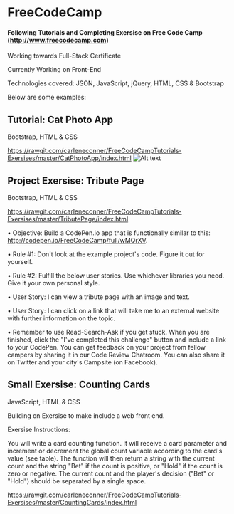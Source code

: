 # FreeCodeCamp
#### Following Tutorials and Completing Exersise on Free Code Camp (http://www.freecodecamp.com)

Working towards Full-Stack Certificate

Currently Working on Front-End

Technologies covered: JSON, JavaScript, jQuery, HTML, CSS & Bootstrap

Below are some examples:

## Tutorial: Cat Photo App
Bootstrap, HTML & CSS

https://rawgit.com/carleneconner/FreeCodeCampTutorials-Exersises/master/CatPhotoApp/index.html
![Alt text](http://i.imgur.com/jOc1JF1.png?raw=true "Optional Title")

## Project Exersise: Tribute Page

Bootstrap, HTML & CSS

https://rawgit.com/carleneconner/FreeCodeCampTutorials-Exersises/master/TributePage/index.html

•	Objective: Build a CodePen.io app that is functionally similar to this: http://codepen.io/FreeCodeCamp/full/wMQrXV. 

•	Rule #1: Don't look at the example project's code. Figure it out for yourself. 

•	Rule #2: Fulfill the below user stories. Use whichever libraries you need. Give it your own personal style. 

•	User Story: I can view a tribute page with an image and text. 

•	User Story: I can click on a link that will take me to an external website with further information on the topic. 

•	Remember to use Read-Search-Ask if you get stuck. When you are finished, click the "I've completed this challenge" 
button and include a link to your CodePen. You can get feedback on your project from fellow campers by sharing it in 
our Code Review Chatroom. You can also share it on Twitter and your city's Campsite (on Facebook).

## Small Exersise: Counting Cards

JavaScript, HTML & CSS

Building on Exersise to make include a web front end.

Exersise Instructions:

You will write a card counting function. It will receive a card parameter and increment or decrement the global count 
variable according to the card's value (see table). The function will then return a string with the current count and 
the string "Bet" if the count is positive, or "Hold" if the count is zero or negative. The current count and the 
player's decision ("Bet" or "Hold") should be separated by a single space.

https://rawgit.com/carleneconner/FreeCodeCampTutorials-Exersises/master/CountingCards/index.html
